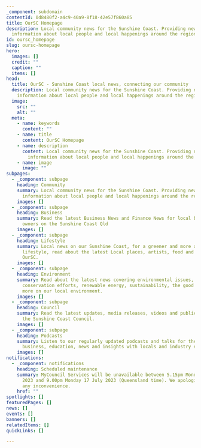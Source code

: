 ```yaml
---
_component: subdomain
contentId: 0d8480f2-a4c9-40a9-8f18-42e57f860a85
title: OurSC Homepage
description: Local community news for the Sunshine Coast. Providing news and
  information about local people and local happenings around the region.
id: oursc_homepage
slug: oursc-homepage
hero:
  images: []
  credit: ""
  caption: ""
  items: []
head:
  title: OurSC - Sunshine Coast local news, connecting our community
  description: Local community news for the Sunshine Coast. Providing news and
    information about local people and local happenings around the region.
  image:
    src: ""
    alt: ""
  meta:
    - name: keywords
      content: ""
    - name: title
      content: OurSC Homepage
    - name: description
      content: Local community news for the Sunshine Coast. Providing news and
        information about local people and local happenings around the region.
    - name: image
      image: ""
subpages:
  - _component: subpage
    heading: Community
    summary: Local community news for the Sunshine Coast. Providing news and
      information about local people and local happenings around the region.
    images: []
  - _component: subpage
    heading: Business
    summary: Read the latest Business News and Finance News for local business
      owners on the Sunshine Coast Qld
    images: []
  - _component: subpage
    heading: Lifestyle
    summary: Local news on our Sunshine Coast, for a greener and more active
      lifestyle, read about the latest Local places, artists, food and travel at
      OurSC.
    images: []
  - _component: subpage
    heading: Environment
    summary: Read about the latest news covering environmental issues, recycling,
      conservation efforts, renewable energy, sustainability, the good news and
      more on our local environment.
    images: []
  - _component: subpage
    heading: Council
    summary: Read the latest updates, media releases, videos and public notices from
      the Sunshine Coast Council.
    images: []
  - _component: subpage
    heading: Podcasts
    summary: Listen to our regularly updated podcasts and talks for the latest in
      business, education, news and insights with locals and industry experts.
    images: []
notifications:
  - _component: notifications
    heading: Scheduled maintenance
    summary: MyCouncil Services will be unavailable between 5.15pm Monday 17 July
      2023 and 9.00pm Monday 17 July 2023 (Queensland time). We apologise for
      any inconvenience.
    href: ""
spotlights: []
featuredPages: []
news: []
events: []
banners: []
relatedItems: []
quickLinks: []

---
```

